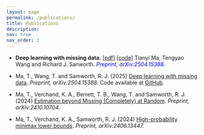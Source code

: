 ```yaml
---
layout: page
permalink: /publications/
title: Publications
description: 
nav: true
nav_order: 1
---
```


* **Deep learning with missing data.** [[pdf]](https://arxiv.org/abs/2504.15388)  [[code]](https://github.com/tianyima2000/DNN_missing_data)
  Tianyi Ma, Tengyao Wang and Richard J. Sanworth.
  <span style="color: blue;">*Preprint, arXiv:2504.15388.*</span>
  

* Ma, T., Wang, T. and Samworth, R. J. (2025) [Deep learning with missing data](https://arxiv.org/abs/2504.15388). *Preprint, arXiv:2504.15388.* Code available at [GitHub](https://github.com/tianyima2000/DNN_missing_data).
* Ma, T., Verchand, K. A., Berrett, T. B., Wang, T. and Samworth, R. J. (2024) [Estimation beyond Missing (Completely) at Random](https://arxiv.org/abs/2410.10704). *Preprint, arXiv:2410.10704.*
* Ma, T., Verchand, K. A., Samworth, R. J. (2024) [High-probability minimax lower bounds](https://arxiv.org/abs/2406.13447). *Preprint, arXiv:2406.13447.*
